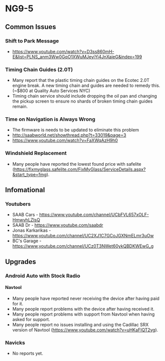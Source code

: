# NG9-5
## Common Issues
### Shift to Park Message
 - https://www.youtube.com/watch?v=D3ss860mH-E&list=PLNS_anm3Ww0GqO1XWuMJeyiYi4JnXaieG&index=199
### Timing Chain Guides (2.0T)
 - Many report that the plastic timing chain guides on the Ecotec 2.0T engine break.  A new timing chain and guides are needed to remedy this. (~$800 at Quality Auto Services NYC)
 - Timing chain service should include dropping the oil pan and changing the pickup screen to ensure no shards of broken timing chain guides remain.
### Time on Navigation is Always Wrong
 - The firmware is needs to be updated to eliminate this problem
 - http://saabworld.net/showthread.php?t=33019&page=3
 - https://www.youtube.com/watch?v=FaXWqAzH9h0
### Windshield Replacement
  - Many people have reported the lowest found price with safelite (https://fixmyglass.safelite.com/FixMyGlass/ServiceDetails.aspx?&start_type=fmg).
## Infomational
### Youtubers
 - SAAB Cars - https://www.youtube.com/channel/UCbFVL657xOLF-HmwvhLZIsQ
 - SAAB Dr - https://www.youtube.com/saabdr
 - Jonas Karkarikas - https://www.youtube.com/channel/UC2XJ1C7GCoJGXNmELmr3uOw
 - BC's Garage - https://www.youtube.com/channel/UCz0T3NWet60ykQBDKWEwG_g
## Upgrades
### Android Auto with Stock Radio
#### Navtool
 - Many people have reported never receiving the device after having paid for it.
 - Many people report problems with the device after having received it.
 - Many people report problems with support from Navtool when having asked for support.
 - Many people report no issues installing and using the Cadillac SRX version of Navtool (https://www.youtube.com/watch?v=uHKaFIQT2vg).
### Navicks
 - No reports yet.
